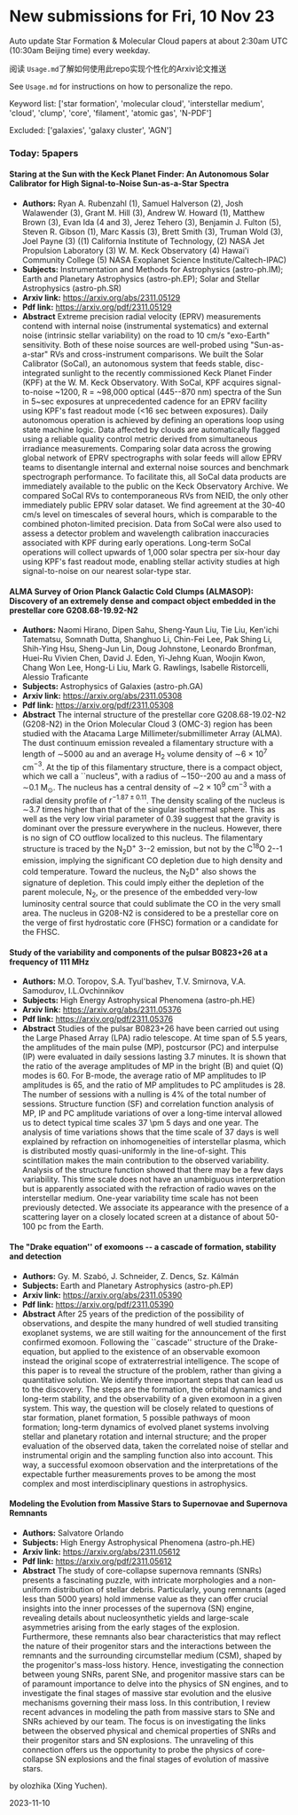 # New submissions for Fri, 10 Nov 23
Auto update Star Formation & Molecular Cloud papers at about 2:30am UTC (10:30am Beijing time) every weekday.


阅读 `Usage.md`了解如何使用此repo实现个性化的Arxiv论文推送

See `Usage.md` for instructions on how to personalize the repo. 


Keyword list: ['star formation', 'molecular cloud', 'interstellar medium', 'cloud', 'clump', 'core', 'filament', 'atomic gas', 'N-PDF']


Excluded: ['galaxies', 'galaxy cluster', 'AGN']


### Today: 5papers 
#### Staring at the Sun with the Keck Planet Finder: An Autonomous Solar  Calibrator for High Signal-to-Noise Sun-as-a-Star Spectra
 - **Authors:** Ryan A. Rubenzahl (1), Samuel Halverson (2), Josh Walawender (3), Grant M. Hill (3), Andrew W. Howard (1), Matthew Brown (3), Evan Ida (4 and 3), Jerez Tehero (3), Benjamin J. Fulton (5), Steven R. Gibson (1), Marc Kassis (3), Brett Smith (3), Truman Wold (3), Joel Payne (3) ((1) California Institute of Technology, (2) NASA Jet Propulsion Laboratory (3) W. M. Keck Observatory (4) Hawai'i Community College (5) NASA Exoplanet Science Institute/Caltech-IPAC)
 - **Subjects:** Instrumentation and Methods for Astrophysics (astro-ph.IM); Earth and Planetary Astrophysics (astro-ph.EP); Solar and Stellar Astrophysics (astro-ph.SR)
 - **Arxiv link:** https://arxiv.org/abs/2311.05129
 - **Pdf link:** https://arxiv.org/pdf/2311.05129
 - **Abstract**
 Extreme precision radial velocity (EPRV) measurements contend with internal noise (instrumental systematics) and external noise (intrinsic stellar variability) on the road to 10 cm/s "exo-Earth" sensitivity. Both of these noise sources are well-probed using "Sun-as-a-star" RVs and cross-instrument comparisons. We built the Solar Calibrator (SoCal), an autonomous system that feeds stable, disc-integrated sunlight to the recently commissioned Keck Planet Finder (KPF) at the W. M. Keck Observatory. With SoCal, KPF acquires signal-to-noise ~1200, R = ~98,000 optical (445--870 nm) spectra of the Sun in 5~sec exposures at unprecedented cadence for an EPRV facility using KPF's fast readout mode (<16 sec between exposures). Daily autonomous operation is achieved by defining an operations loop using state machine logic. Data affected by clouds are automatically flagged using a reliable quality control metric derived from simultaneous irradiance measurements. Comparing solar data across the growing global network of EPRV spectrographs with solar feeds will allow EPRV teams to disentangle internal and external noise sources and benchmark spectrograph performance. To facilitate this, all SoCal data products are immediately available to the public on the Keck Observatory Archive. We compared SoCal RVs to contemporaneous RVs from NEID, the only other immediately public EPRV solar dataset. We find agreement at the 30-40 cm/s level on timescales of several hours, which is comparable to the combined photon-limited precision. Data from SoCal were also used to assess a detector problem and wavelength calibration inaccuracies associated with KPF during early operations. Long-term SoCal operations will collect upwards of 1,000 solar spectra per six-hour day using KPF's fast readout mode, enabling stellar activity studies at high signal-to-noise on our nearest solar-type star.
#### ALMA Survey of Orion Planck Galactic Cold Clumps (ALMASOP): Discovery of  an extremely dense and compact object embedded in the prestellar core  G208.68-19.92-N2
 - **Authors:** Naomi Hirano, Dipen Sahu, Sheng-Yaun Liu, Tie Liu, Ken'ichi Tatematsu, Somnath Dutta, Shanghuo Li, Chin-Fei Lee, Pak Shing Li, Shih-Ying Hsu, Sheng-Jun Lin, Doug Johnstone, Leonardo Bronfman, Huei-Ru Vivien Chen, David J. Eden, Yi-Jehng Kuan, Woojin Kwon, Chang Won Lee, Hong-Li Liu, Mark G. Rawlings, Isabelle Ristorcelli, Alessio Traficante
 - **Subjects:** Astrophysics of Galaxies (astro-ph.GA)
 - **Arxiv link:** https://arxiv.org/abs/2311.05308
 - **Pdf link:** https://arxiv.org/pdf/2311.05308
 - **Abstract**
 The internal structure of the prestellar core G208.68-19.02-N2 (G208-N2) in the Orion Molecular Cloud 3 (OMC-3) region has been studied with the Atacama Large Millimeter/submillimeter Array (ALMA). The dust continuum emission revealed a filamentary structure with a length of $\sim$5000 au and an average H$_2$ volume density of $\sim$6 $\times$ 10$^7$ cm$^{-3}$. At the tip of this filamentary structure, there is a compact object, which we call a ``nucleus", with a radius of $\sim$150--200 au and a mass of $\sim$0.1 M$_{\odot}$. The nucleus has a central density of $\sim$2 $\times$ 10$^9$ cm$^{-3}$ with a radial density profile of $r^{-1.87{\pm}0.11}$. The density scaling of the nucleus is $\sim$3.7 times higher than that of the singular isothermal sphere. This as well as the very low virial parameter of 0.39 suggest that the gravity is dominant over the pressure everywhere in the nucleus. However, there is no sign of CO outflow localized to this nucleus. The filamentary structure is traced by the N$_2$D$^+$ 3--2 emission, but not by the C$^{18}$O 2--1 emission, implying the significant CO depletion due to high density and cold temperature. Toward the nucleus, the N$_2$D$^+$ also shows the signature of depletion. This could imply either the depletion of the parent molecule, N$_2$, or the presence of the embedded very-low luminosity central source that could sublimate the CO in the very small area. The nucleus in G208-N2 is considered to be a prestellar core on the verge of first hydrostatic core (FHSC) formation or a candidate for the FHSC.
#### Study of the variability and components of the pulsar B0823+26 at a  frequency of 111 MHz
 - **Authors:** M.O. Toropov, S.A. Tyul'bashev, T.V. Smirnova, V.A. Samodurov, I.L.Ovchinnikov
 - **Subjects:** High Energy Astrophysical Phenomena (astro-ph.HE)
 - **Arxiv link:** https://arxiv.org/abs/2311.05376
 - **Pdf link:** https://arxiv.org/pdf/2311.05376
 - **Abstract**
 Studies of the pulsar B0823+26 have been carried out using the Large Phased Array (LPA) radio telescope. At time span of 5.5 years, the amplitudes of the main pulse (MP), postcursor (PC) and interpulse (IP) were evaluated in daily sessions lasting 3.7 minutes. It is shown that the ratio of the average amplitudes of MP in the bright (B) and quiet (Q) modes is 60. For B-mode, the average ratio of MP amplitudes to IP amplitudes is 65, and the ratio of MP amplitudes to PC amplitudes is 28. The number of sessions with a nulling is 4% of the total number of sessions. Structure function (SF) and correlation function analysis of MP, IP and PC amplitude variations of over a long-time interval allowed us to detect typical time scales 37 \pm 5 days and one year. The analysis of time variations shows that the time scale of 37 days is well explained by refraction on inhomogeneities of interstellar plasma, which is distributed mostly quasi-uniformly in the line-of-sight. This scintillation makes the main contribution to the observed variability. Analysis of the structure function showed that there may be a few days variability. This time scale does not have an unambiguous interpretation but is apparently associated with the refraction of radio waves on the interstellar medium. One-year variability time scale has not been previously detected. We associate its appearance with the presence of a scattering layer on a closely located screen at a distance of about 50-100 pc from the Earth.
#### The "Drake equation'' of exomoons -- a cascade of formation, stability  and detection
 - **Authors:** Gy. M. Szabó, J. Schneider, Z. Dencs, Sz. Kálmán
 - **Subjects:** Earth and Planetary Astrophysics (astro-ph.EP)
 - **Arxiv link:** https://arxiv.org/abs/2311.05390
 - **Pdf link:** https://arxiv.org/pdf/2311.05390
 - **Abstract**
 After 25 years of the prediction of the possibility of observations, and despite the many hundred of well studied transiting exoplanet systems, we are still waiting for the announcement of the first confirmed exomoon. Following the ``cascade'' structure of the Drake-equation, but applied to the existence of an observable exomoon instead the original scope of extraterrestrial intelligence. The scope of this paper is to reveal the structure of the problem, rather than giving a quantitative solution. We identify three important steps that can lead us to the discovery. The steps are the formation, the orbital dynamics and long-term stability, and the observability of a given exomoon in a given system. This way, the question will be closely related to questions of star formation, planet formation, 5 possible pathways of moon formation; long-term dynamics of evolved planet systems involving stellar and planetary rotation and internal structure; and the proper evaluation of the observed data, taken the correlated noise of stellar and instrumental origin and the sampling function also into account. This way, a successful exomoon observation and the interpretations of the expectable further measurements proves to be among the most complex and most interdisciplinary questions in astrophysics.
#### Modeling the Evolution from Massive Stars to Supernovae and Supernova  Remnants
 - **Authors:** Salvatore Orlando
 - **Subjects:** High Energy Astrophysical Phenomena (astro-ph.HE)
 - **Arxiv link:** https://arxiv.org/abs/2311.05612
 - **Pdf link:** https://arxiv.org/pdf/2311.05612
 - **Abstract**
 The study of core-collapse supernova remnants (SNRs) presents a fascinating puzzle, with intricate morphologies and a non-uniform distribution of stellar debris. Particularly, young remnants (aged less than 5000 years) hold immense value as they can offer crucial insights into the inner processes of the supernova (SN) engine, revealing details about nucleosynthetic yields and large-scale asymmetries arising from the early stages of the explosion. Furthermore, these remnants also bear characteristics that may reflect the nature of their progenitor stars and the interactions between the remnants and the surrounding circumstellar medium (CSM), shaped by the progenitor's mass-loss history. Hence, investigating the connection between young SNRs, parent SNe, and progenitor massive stars can be of paramount importance to delve into the physics of SN engines, and to investigate the final stages of massive star evolution and the elusive mechanisms governing their mass loss. In this contribution, I review recent advances in modeling the path from massive stars to SNe and SNRs achieved by our team. The focus is on investigating the links between the observed physical and chemical properties of SNRs and their progenitor stars and SN explosions. The unraveling of this connection offers us the opportunity to probe the physics of core-collapse SN explosions and the final stages of evolution of massive stars.


by olozhika (Xing Yuchen). 


2023-11-10
